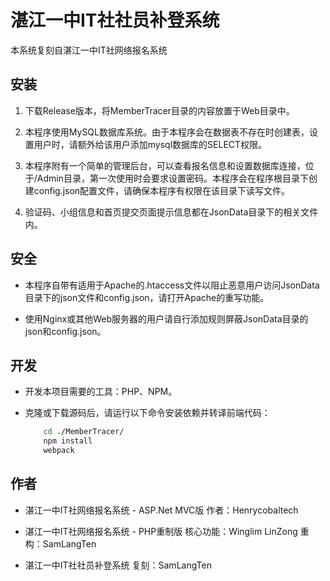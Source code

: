 # 湛江一中IT社社员补登系统

本系统复刻自湛江一中IT社网络报名系统

## 安装

1. 下载Release版本，将MemberTracer目录的内容放置于Web目录中。

2. 本程序使用MySQL数据库系统。由于本程序会在数据表不存在时创建表，设置用户时，请额外给该用户添加mysql数据库的SELECT权限。

3. 本程序附有一个简单的管理后台，可以查看报名信息和设置数据库连接，位于/Admin目录，第一次使用时会要求设置密码。本程序会在程序根目录下创建config.json配置文件，请确保本程序有权限在该目录下读写文件。

4. 验证码、小组信息和首页提交页面提示信息都在JsonData目录下的相关文件内。


## 安全

* 本程序自带有适用于Apache的.htaccess文件以阻止恶意用户访问JsonData目录下的json文件和config.json，请打开Apache的重写功能。

* 使用Nginx或其他Web服务器的用户请自行添加规则屏蔽JsonData目录的json和config.json。

## 开发

* 开发本项目需要的工具：PHP、NPM。

* 克隆或下载源码后，请运行以下命令安装依赖并转译前端代码：

    ```bash
        cd ./MemberTracer/
        npm install
        webpack
    ```

## 作者
* 湛江一中IT社网络报名系统 - ASP.Net MVC版 作者：Henrycobaltech

* 湛江一中IT社网络报名系统 - PHP重制版 核心功能：Winglim LinZong 重构：SamLangTen

* 湛江一中IT社社员补登系统 复刻：SamLangTen